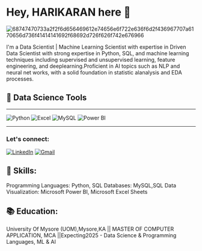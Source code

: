 # Hey, HARIKARAN here 👋                       
![68747470733a2f2f6d656469612e74656e6f722e636f6d2f436967707a6170656d736f41414141692f68692d726f626f742e676966](https://github.com/user-attachments/assets/4367f4bb-08de-4342-b0b3-ab0536bf519b)

I'm a Data Scientist | Machine Learning Scientist with expertise in Driven Data Scientist with strong expertise in Python, SQL, and machine learning techniques including supervised and unsupervised learning, feature engineering, and deeplearning.Proficient in AI topics such as NLP and neural net works, with a solid foundation in statistic alanalysis and EDA processes.

## 🌟 Data Science Tools
---

![Python](https://img.shields.io/badge/-Python-3776AB?style=flat-square&logo=python&logoColor=white)
![Excel](https://img.shields.io/badge/-Excel-217346?style=flat-square&logo=microsoft-excel&logoColor=white)
![MySQL](https://img.shields.io/badge/-MySQL-4479A1?style=flat-square&logo=mysql&logoColor=white)
![Power BI](https://img.shields.io/badge/-Power_BI-F2C811?style=flat-square&logo=powerbi&logoColor=white)                                             


<!-- Add more tools as you wish -->

---
### Let's connect:

[![LinkedIn](https://img.shields.io/badge/LinkedIn-%230077B5.svg?style=for-the-badge&logo=linkedin&logoColor=white)](https://linkedin.com/in/harikaran-m-421datascientist/)
[![Gmail](https://img.shields.io/badge/Gmail-D14836?style=for-the-badge&logo=gmail&logoColor=white)](mailto:your-harikaranmuniyandi421@gmail.com)


## 🌱 Skills:
Programming Languages: Python, SQL
Databases: MySQL,SQL
Data Visualization: Microsoft Power BI, Microsoft Excel Sheets
## 📚 Education:
 University Of Mysore (UOM),Mysore,KA || MASTER OF COMPUTER APPLICATION, MCA ||Expecting2025 - Data Science & Programming Languages, ML & AI












<!---
Harikaran-421/Harikaran-421 is a ✨ special ✨ repository because its `README.md` (this file) appears on your GitHub profile.
You can click the Preview link to take a look at your changes.
--->
